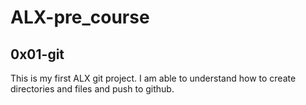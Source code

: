 # ALX-pre_course
## 0x01-git
This is my first ALX git project.
I am able to understand how to create directories and files and push to github.
